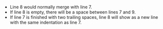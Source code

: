 
* Line 8 would normally merge with line 7.
* If line 8 is empty, there will be a space between lines 7 and 9. 
* If line 7 is finished with two trailing spaces, line 8 will show as a new line with the same indentation as line 7.

